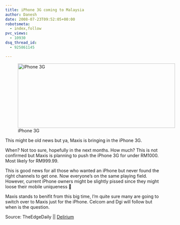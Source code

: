 ```yaml
---
title: iPhone 3G coming to Malaysia
author: Danesh
date: 2008-07-23T09:52:05+00:00
robotsmeta:
  - index,follow
pvc_views:
  - 10930
dsq_thread_id:
  - 925861145

---
```

<figure style="width: 500px" class="wp-caption alignnone"><img loading="lazy" title="iPhone 3G" src="/wp-content/uploads/2008/06/iphone3g.png" alt="iPhone 3G" width="500" height="205" /><figcaption class="wp-caption-text">iPhone 3G</figcaption></figure>

This might be old news but ya, Maxis is bringing in the iPhone 3G.

When? Not too sure, hopefully in the next months. How much? This is not confirmed but Maxis is planning to push the iPhone 3G for under RM1000. Most likely for RM999.99.

This is good news for all those who wanted an iPhone but never found the right channels to get one. Now everyone&#8217;s on the same playing field. However, current iPhone owners might be slightly pissed since they might loose their mobile uniqueness 🙂

Maxis stands to benifit from this big time, I&#8217;m quite sure many are going to switch over to Maxis just for the iPhone. Celcom and Dgi will follow but when is the question.

Source: TheEdgeDaily || [Delirium][1]

 [1]: http://www.abinesh.com/delirium/posts/maxis-iphone/